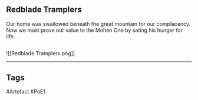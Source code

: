 ## Redblade Tramplers
Our home was swallowed beneath
the great mountain for our complacency.
Now we must prove our value to the Molten One
by sating his hunger for life.
##
![[Redblade Tramplers.png]]

---
## Tags
#Artefact
#PoE1